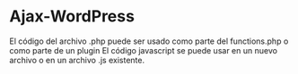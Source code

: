 # Ajax-WordPress

El código del archivo .php puede ser usado como parte del functions.php o como parte de un plugin
El código javascript se puede usar en un nuevo archivo o en un archivo .js existente.
